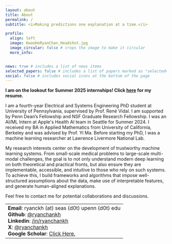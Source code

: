 ```yaml
---
layout: about
title: About
permalink: /
subtitle: <i>Making predictions one explanation at a time.</i>

profile:
  align: left
  image: KwanHoRyanChan_Headshot.jpg
  image_circular: false # crops the image to make it circular
  more_info:


news: true # includes a list of news items
selected_papers: false # includes a list of papers marked as "selected={true}"
social: false # includes social icons at the bottom of the page
---
```


**I am on the lookout for Summer 2025 internships! Click [here](../assets/pdf/KwanHoRyanChan-Resume-SummerInternship2025.pdf) for my resume.**

I am a fourth-year Electrical and Systems Engineering PhD student at University of Pennsylvania, supervised by Prof. René Vidal. I am supported by Penn Dean’s Fellowship and NSF Graduate Research Fellowship. I was an AI/ML Intern at Apple's Health AI team in Seattle for Summer 2024. I received my BA in Applied Mathematics from University of California, Berkeley and was advised by Prof. Yi Ma. Before starting my PhD, I was a machine learning researcher at Lawrence Livermore National Lab. 

My research interests center on the development of trustworthy machine learning systems. From small-scale medical problems to large-scale multi-modal challenges, the goal is to not only understand modern deep learning on both theoretical and practical fronts, but also ensure they are implementable, accessible, and intuitive to those who rely on such systems. To achieve this, I build frameworks and algorithms that impose well-structured assumptions about the data, make use of interpretable features, and generate human-aligned explanations. 

Feel free to contact me for potential collaborations and discussions. 

<table>
  <tr>
    <td>
      <strong>Email</strong>: ryanckh (at) seas (d0t) upenn (d0t) edu<br>
      <strong>Github</strong>: <a href="https://www.github.com/ryanchankh">@ryanchankh</a> <br>
      <strong>Linkedin</strong>: <a href="https://www.linkedin.com/in/ryanchankh">/in/ryanchankh</a> <br>
      <strong>X</strong>: <a href="https://twitter.com/ryanchankh">@ryanchankh</a> <br>
      <strong>Google Scholar</strong>: <a href="https://scholar.google.com/citations?user=DBXWBqcAAAAJ&hl=en">Click Here.</a><br>
    </td>
  </tr>
</table>
